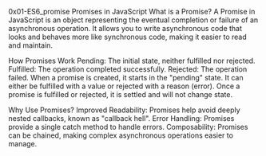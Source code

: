 0x01-ES6_promise
Promises in JavaScript
What is a Promise?
A Promise in JavaScript is an object representing the eventual completion or failure of an asynchronous operation. It allows you to write asynchronous code that looks and behaves more like synchronous code, making it easier to read and maintain.

How Promises Work
Pending: The initial state, neither fulfilled nor rejected.
Fulfilled: The operation completed successfully.
Rejected: The operation failed.
When a promise is created, it starts in the "pending" state. It can either be fulfilled with a value or rejected with a reason (error). Once a promise is fulfilled or rejected, it is settled and will not change state.

Why Use Promises?
Improved Readability: Promises help avoid deeply nested callbacks, known as "callback hell".
Error Handling: Promises provide a single catch method to handle errors.
Composability: Promises can be chained, making complex asynchronous operations easier to manage.
